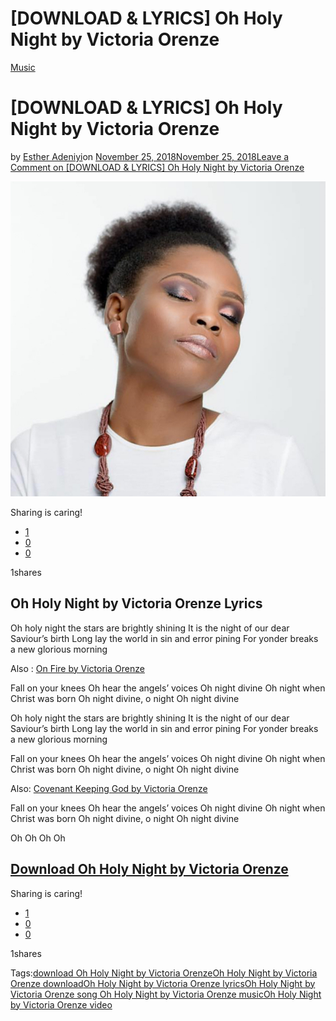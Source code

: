 # [DOWNLOAD & LYRICS] Oh Holy Night by Victoria Orenze

[Music](https://estheradeniyi.com/category/music/)
# [DOWNLOAD & LYRICS] Oh Holy Night by Victoria Orenze

by [Esther Adeniyi](https://estheradeniyi.com/author/esther-adeniyi/)on [November 25, 2018November 25, 2018](https://estheradeniyi.com/oh-holy-night-by-victoria-orenze/)[Leave a Comment on [DOWNLOAD & LYRICS] Oh Holy Night by Victoria Orenze](https://estheradeniyi.com/oh-holy-night-by-victoria-orenze/#respond)

![oh Holy Night by Victoria Orenze](images\covenant-keeping-God.png)

Sharing is caring!

- [1](https://www.facebook.com/sharer/sharer.php?u=https%3A%2F%2Festheradeniyi.com%2Foh-holy-night-by-victoria-orenze%2F&amp;t=%5BDOWNLOAD%20%26%20LYRICS%5D%20Oh%20Holy%20Night%20by%20Victoria%20Orenze)
- [0](https://twitter.com/intent/tweet?text=%5BDOWNLOAD%20%26%20LYRICS%5D%20Oh%20Holy%20Night%20by%20Victoria%20Orenze&amp;url=https%3A%2F%2Festheradeniyi.com%2Foh-holy-night-by-victoria-orenze%2F)
- [0](#)

1shares

## Oh Holy Night by Victoria Orenze Lyrics

Oh holy night the stars are brightly shining
 It is the night of our dear Saviour&#x2019;s birth
 Long lay the world in sin and error pining
 For yonder breaks a new glorious morning

Also : [On Fire by Victoria Orenze](https://estheradeniyi.com/on-fire-by-victoria-orenze/)

Fall on your knees
 Oh hear the angels&#x2019; voices
 Oh night divine
 Oh night when Christ was born
 Oh night divine, o night
 Oh night divine

Oh holy night the stars are brightly shining
 It is the night of our dear Saviour&#x2019;s birth
 Long lay the world in sin and error pining
 For yonder breaks a new glorious morning

Fall on your knees
 Oh hear the angels&#x2019; voices
 Oh night divine
 Oh night when Christ was born
 Oh night divine, o night
 Oh night divine

Also: [Covenant Keeping God by Victoria Orenze](https://estheradeniyi.com/covenant-keeping-god-by-victoria-orenze/)

Fall on your knees
 Oh hear the angels&#x2019; voices
 Oh night divine
 Oh night when Christ was born
 Oh night divine, o night
 Oh night divine

Oh Oh Oh Oh

## [Download Oh Holy Night by Victoria Orenze](https://gospelsongsng.com/oh-holy-night-download-and-lyrics-victoria-orenze/)

Sharing is caring!

- [1](https://www.facebook.com/sharer/sharer.php?u=https%3A%2F%2Festheradeniyi.com%2Foh-holy-night-by-victoria-orenze%2F&amp;t=%5BDOWNLOAD%20%26%20LYRICS%5D%20Oh%20Holy%20Night%20by%20Victoria%20Orenze)
- [0](https://twitter.com/intent/tweet?text=%5BDOWNLOAD%20%26%20LYRICS%5D%20Oh%20Holy%20Night%20by%20Victoria%20Orenze&amp;url=https%3A%2F%2Festheradeniyi.com%2Foh-holy-night-by-victoria-orenze%2F)
- [0](#)

1shares

Tags:[download Oh Holy Night by Victoria Orenze](https://estheradeniyi.com/tag/download-oh-holy-night-by-victoria-orenze/)[Oh Holy Night by Victoria Orenze download](https://estheradeniyi.com/tag/oh-holy-night-by-victoria-orenze-download/)[Oh Holy Night by Victoria Orenze lyrics](https://estheradeniyi.com/tag/oh-holy-night-by-victoria-orenze-lyrics/)[Oh Holy Night by Victoria Orenze song Oh Holy Night by Victoria Orenze music](https://estheradeniyi.com/tag/oh-holy-night-by-victoria-orenze-song-oh-holy-night-by-victoria-orenze-music/)[Oh Holy Night by Victoria Orenze video](https://estheradeniyi.com/tag/oh-holy-night-by-victoria-orenze-video/)